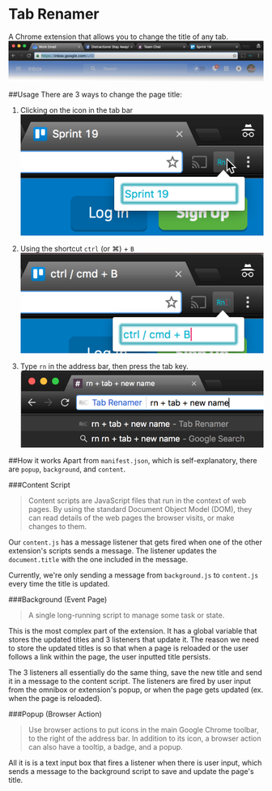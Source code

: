 # Tab Renamer
A Chrome extension that allows you to change the title of any tab.
![Tab bar screenshot](./screenshots/tabbar.png?raw=true)

##Usage
There are 3 ways to change the page title:

1. Clicking on the icon in the tab bar
![Click on icon](./screenshots/mouse.png?raw=true)

2. Using the shortcut `ctrl` (or &#8984;) + `B`
![Keyboard shortcut](./screenshots/shortcut.png?raw=true)

3. Type `rn` in the address bar, then press the tab key.
![Omnibox](./screenshots/omnibox.png?raw=true)

##How it works
Apart from `manifest.json`, which is self-explanatory, there are `popup`, `background`, and `content`.

###Content Script
>Content scripts are JavaScript files that run in the context of web pages. By using the standard Document Object Model (DOM), they can read details of the web pages the browser visits, or make changes to them.

Our `content.js` has a message listener that gets fired when one of the other extension's scripts sends a message. The listener updates the `document.title` with the one included in the message.

Currently, we're only sending a message from `background.js` to `content.js` every time the title is updated.

###Background (Event Page)
>A single long-running script to manage some task or state.

This is the most complex part of the extension. It has a global variable that stores the updated titles and 3 listeners that update it. The reason we need to store the updated titles is so that when a page is reloaded or the user follows a link within the page, the user inputted title persists.

The 3 listeners all essentially do the same thing, save the new title and send it in a message to the content script. 
The listeners are fired by user input from the omnibox or extension's popup, or when the page gets updated (ex. when the page is reloaded).

###Popup (Browser Action)
>Use browser actions to put icons in the main Google Chrome toolbar, to the right of the address bar. In addition to its icon, a browser action can also have a tooltip, a badge, and a popup. 

All it is is a text input box that fires a listener when there is user input, which sends a message to the background script to save and update the page's title.